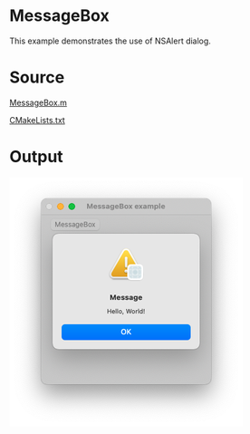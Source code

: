 # MessageBox

This example demonstrates the use of NSAlert dialog.

# Source

[MessageBox.m](./MessageBox.m)

[CMakeLists.txt](./CMakeLists.txt)

# Output

![Screenshot](../../../docs/Pictures/MessageBox.png)
